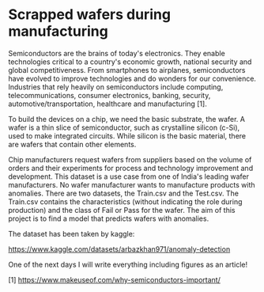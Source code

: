 # Scrapped wafers during manufacturing


Semiconductors are the brains of today's electronics. They enable technologies critical to a country's economic growth, national security and global competitiveness. From smartphones to airplanes, semiconductors have evolved to improve technologies and do wonders for our convenience. Industries that rely heavily on semiconductors include computing, telecommunications, consumer electronics, banking, security, automotive/transportation, healthcare and manufacturing [1].

To build the devices on a chip, we need the basic substrate, the wafer. A wafer is a thin slice of semiconductor, such as crystalline silicon (c-Si), used to make integrated circuits. While silicon is the basic material, there are wafers that contain other elements.

Chip manufacturers request wafers from suppliers based on the volume of orders and their experiments for process and technology improvement and development. This dataset is a use case from one of India's leading wafer manufacturers. No wafer manufacturer wants to manufacture products with anomalies. There are two datasets, the Train.csv and the Test.csv. The Train.csv contains the characteristics (without indicating the role during production) and the class of Fail or Pass for the wafer. The aim of this project is to find a model that predicts wafers with anomalies.

The dataset has been taken by kaggle:

https://www.kaggle.com/datasets/arbazkhan971/anomaly-detection


One of the next days I will write everything including figures as an article!


[1] https://www.makeuseof.com/why-semiconductors-important/
